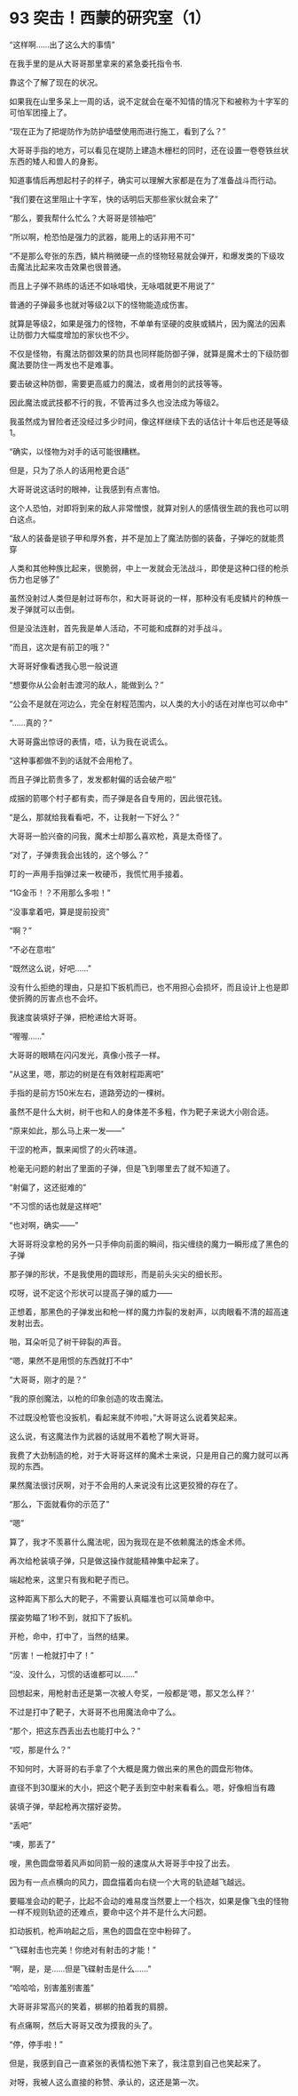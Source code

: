 # 93 突击！西蒙的研究室（1）

“这样啊……出了这么大的事情”

在我手里的是从大哥哥那里拿来的紧急委托指令书.

靠这个了解了现在的状况。

如果我在山里多呆上一周的话，说不定就会在毫不知情的情况下和被称为十字军的可怕军团撞上了。

“现在正为了把堤防作为防护墙壁使用而进行施工，看到了么？”

大哥哥手指的地方，可以看见在堤防上建造木栅栏的同时，还在设置一卷卷铁丝状东西的矮人和兽人的身影。

知道事情后再想起村子的样子，确实可以理解大家都是在为了准备战斗而行动。

“我们要在这里阻止十字军，快的话明后天那些家伙就会来了”

“那么，要我帮什么忙么？大哥哥是领袖吧”

“所以啊，枪恐怕是强力的武器，能用上的话非用不可”

“不是那么夸张的东西，鳞片稍微硬一点的怪物轻易就会弹开，和爆发类的下级攻击魔法比起来攻击效果也很普通。

而且上子弹不熟练的话还不如咏唱快，无咏唱就更不用说了”

普通的子弹最多也就对等级2以下的怪物能造成伤害。

就算是等级2，如果是强力的怪物，不单单有坚硬的皮肤或鳞片，因为魔法的因素让防御力大幅度增加的家伙也不少。

不仅是怪物，有魔法防御效果的防具也同样能防御子弹，就算是魔术士的下级防御魔法要防住一两发也不是难事。

要击破这种防御，需要更高威力的魔法，或者用剑的武技等等。

因此魔法或武技都不行的我，不管再过多久也没法成为等级2。

我虽然成为冒险者还没经过多少时间，像这样继续下去的话估计十年后也还是等级1。

“确实，以怪物为对手的话可能很糟糕。

但是，只为了杀人的话用枪更合适”

大哥哥说这话时的眼神，让我感到有点害怕。

这个人恐怕，对即将到来的敌人非常憎恨，就算对别人的感情很生疏的我也可以明白这点。

“敌人的装备是锁子甲和厚外套，并不是加上了魔法防御的装备，子弹吃的就能贯穿

人类和其他种族比起来，很脆弱，中上一发就会无法战斗，即使是这种口径的枪杀伤力也足够了”

虽然没射过人类但是射过哥布尔，和大哥哥说的一样，那种没有毛皮鳞片的种族一发子弹就可以击倒。

但是没法连射，首先我是单人活动，不可能和成群的对手战斗。

“而且，这次是有前卫的哦？”

大哥哥好像看透我心思一般说道

“想要你从公会射击渡河的敌人，能做到么？”

“公会不是就在河边么，完全在射程范围内，以人类的大小的话在对岸也可以命中”

“……真的？”

大哥哥露出惊讶的表情，唔，认为我在说谎么。

“这种事都做不到的话就不会用枪了。

而且子弹比箭贵多了，发发都射偏的话会破产啦”

成捆的箭哪个村子都有卖，而子弹是各自专用的，因此很花钱。

“是么，那就给我看看吧，不，让我射一下好么？”

大哥哥一脸兴奋的问我，魔术士却那么喜欢枪，真是太奇怪了。

“对了，子弹贵我会出钱的，这个够么？”

叮的一声用手指弹过来一枚硬币，我慌忙用手接着。

“1G金币！？不用那么多啦！”

“没事拿着吧，算是提前投资”

“啊？”

“不必在意啦”

“既然这么说，好吧……”

没有什么拒绝的理由，只是扣下扳机而已，也不用担心会损坏，而且设计上也是即使折腾的厉害点也不会坏。

我速度装填好子弹，把枪递给大哥哥。

“喔喔……”

大哥哥的眼睛在闪闪发光，真像小孩子一样。

“从这里，嗯，那边的树是在有效射程距离吧”

手指的是前方150米左右，道路旁边的一棵树。

虽然不是什么大树，树干也和人的身体差不多粗，作为靶子来说大小刚合适。

“原来如此，那么马上来一发——”

干涩的枪声，飘来闻惯了的火药味道。

枪毫无问题的射出了里面的子弹，但是飞到哪里去了就不知道了。

“射偏了，这还挺难的”

“不习惯的话也就是这样吧”

“也对啊，确实——”

大哥哥将没拿枪的另外一只手伸向前面的瞬间，指尖缠绕的魔力一瞬形成了黑色的子弹

那子弹的形状，不是我使用的圆球形，而是前头尖尖的细长形。

哎呀，说不定这个形状可以提高子弹的威力——

正想着，那黑色的子弹发出和枪一样的魔力炸裂的发射声，以肉眼看不清的超高速发射出去。

啪，耳朵听见了树干碎裂的声音。

“嗯，果然不是用惯的东西就打不中”

“大哥哥，刚才的是？”

“我的原创魔法，以枪的印象创造的攻击魔法。

不过既没枪管也没扳机，看起来就不帅啦，”大哥哥这么说着笑起来。

这么说，有这魔法作为武器的话就用不着枪了啊大哥哥。

我费了大劲制造的枪，对于大哥哥这样的魔术士来说，只是用自己的魔力就可以再现的东西。

果然魔法很讨厌啊，对于不会用的人来说没有比这更狡猾的存在了。

“那么，下面就看你的示范了”

“嗯”

算了，我才不羡慕什么魔法呢，因为我现在是不依赖魔法的炼金术师。

再次给枪装填子弹，只是做这操作就能精神集中起来了。

端起枪来，这里只有我和靶子而已。

这种距离下那么大的靶子，不需要认真瞄准也可以简单命中。

摆姿势瞄了1秒不到，就扣下了扳机。

开枪，命中，打中了，当然的结果。

“厉害！一枪就打中了！”

“没、没什么，习惯的话谁都可以……”

回想起来，用枪射击还是第一次被人夸奖，一般都是‘嗯，那又怎么样？’

不过是打中了靶子，大哥哥不也用魔法命中了么。

“那个，把这东西丢出去也能打中么？”

“哎，那是什么？”

不知何时，大哥哥的右手拿了个大概是魔力做出来的黑色的圆盘形物体。

直径不到30厘米的大小，把这个靶子丢到空中射来看看么。嗯，好像相当有趣

装填子弹，举起枪再次摆好姿势。

“丢吧”

“噢，那丢了”

嗖，黑色圆盘带着风声如同箭一般的速度从大哥哥手中投了出去。

因为有一点点横向的风力，圆盘描着向右绕一个大弯的轨迹越飞越远。

要瞄准会动的靶子，比起不会动的难易度当然要上一个档次，如果是像飞虫的怪物一样不规则轨迹的还难点，要命中这个并不是什么大问题。

扣动扳机，枪声响起之后，黑色的圆盘在空中粉碎了。

“飞碟射击也完美！你绝对有射击的才能！”

“啊，是，是……但是飞碟射击是什么……”

“哈哈哈，别害羞别害羞”

大哥哥非常高兴的笑着，梆梆的拍着我的肩膀。

有点痛啊，然后大哥哥又改为摸我的头了。

“停，停手啦！”

但是，我感到自己一直紧张的表情松弛下来了，我注意到自己也笑起来了。

对呀，我被人这么直接的称赞、承认的，这还是第一次。
